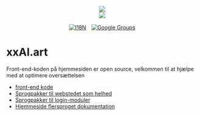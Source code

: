 <p align="center"><a href="https://xxai.art"><img src="https://cdn.jsdelivr.net/gh/xxai-art/doc/logo.svg"/></a><br/><a href="https://xxai.art"><img src="https://cdn.jsdelivr.net/gh/xxai-art/doc/xxai.svg"/></a></p><p align="center"><a href="https://github.com/xxai-art/doc#readme"><img alt="I18N" src="https://cdn.jsdelivr.net/gh/wactax/img/t.svg"/></a>　<a href="https://groups.google.com/u/0/g/xxai-art"><img alt="Google Groups" src="https://cdn.jsdelivr.net/gh/wactax/img/g-groups.svg"/></a></p>

# xxAI.art

Front-end-koden på hjemmesiden er open source, velkommen til at hjælpe med at optimere oversættelsen

* [front-end kode](https://github.com/xxai-art/web)
* [Sprogpakker til webstedet som helhed](https://github.com/xxai-art/web/tree/main/i18n)
* [Sprogpakker til login-moduler](https://github.com/wacpkg/user/tree/main/ui.i18n)
* [Hjemmeside flersproget dokumentation](https://github.com/xxai-doc)
